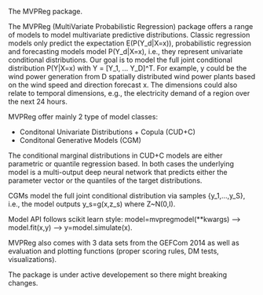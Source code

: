 The MVPReg package.

The MVPReg (MultiVariate Probabilistic Regression) package offers a range of models to model multivariate predictive distributions.
Classic regression models only predict the expectation E(P(Y_d|X=x)), probabilistic regression and forecasting models model P(Y_d|X=x), i.e., they represent univariate conditional distributions.
Our goal is to model the full joint conditional distribution P(Y|X=x) with Y = [Y_1, ... Y_D]^T.
For example, y could be the wind power generation from D spatially distributed wind power plants based on the wind speed and direction forecast x.
The dimensions could also relate to temporal dimensions, e.g., the electricity demand of a region over the next 24 hours.

MVPReg offer mainly 2 type of model classes:
 - Conditonal Univariate Distributions + Copula (CUD+C)
 - Conditonal Generative Models (CGM)

The conditional marginal distributions in CUD+C models are either parametric or quantile regression based.
In both cases the underlying model is a multi-output deep neural network that predicts either the parameter vector or the quantiles of the target distributions.

CGMs model the full joint conditional distribution via samples {y_1,...,y_S}, i.e., the model outputs y_s=g(x,z_s) where Z~N(0,I).

Model API follows scikit learn style: model=mvpregmodel(**kwargs) --> model.fit(x,y) --> y=model.simulate(x).

MVPReg also comes with 3 data sets from the GEFCom 2014 as well as evaluation and plotting functions (proper scoring rules, DM tests, visualizations).

The package is under active developement so there might breaking changes.